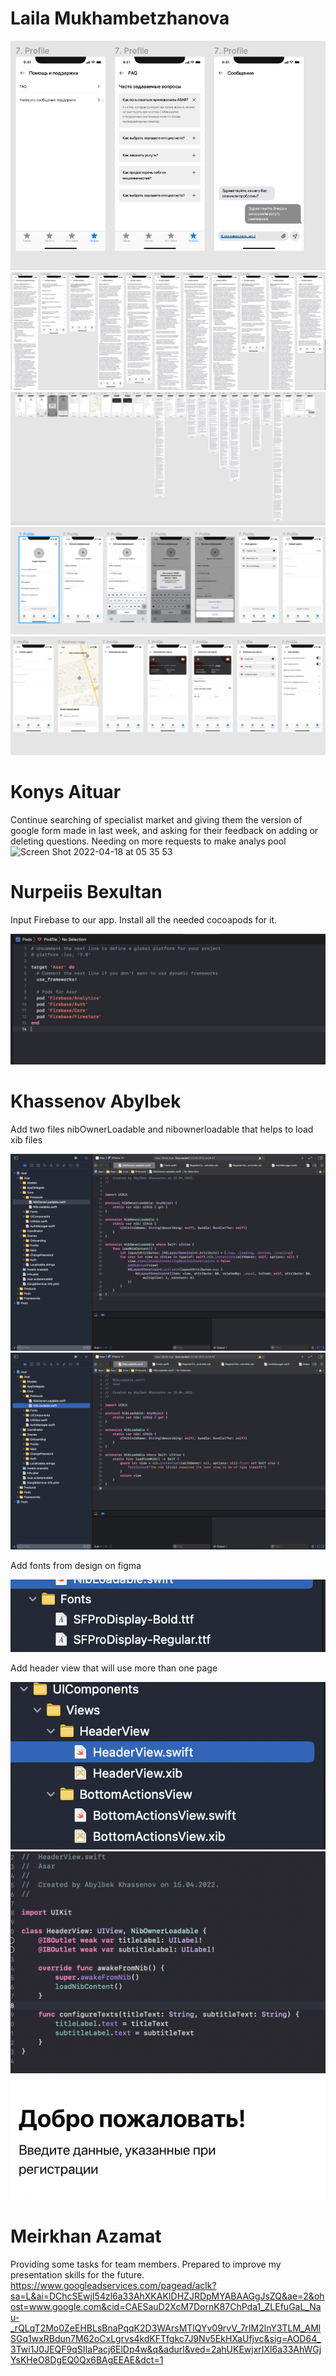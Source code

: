 # Laila Mukhambetzhanova

![alt text](../images/design/screen11.png)
![alt text](../images/design/screen12.png)
![alt text](../images/design/screen13.png)
![alt text](../images/design/screen14.png)
![alt text](../images/design/screen15.png)

# Konys Aituar
Continue searching of specialist market and giving them the version of google form made in last week, and asking for their feedback on adding or deleting questions. Needing on more requests to make analys pool
<img width="1438" alt="Screen Shot 2022-04-18 at 05 35 53" src="https://user-images.githubusercontent.com/99612071/163736344-2b35e561-4b78-459b-b65e-493cf6a379ce.png">

# Nurpeiis Bexultan

Input Firebase to our app. Install all the needed cocoapods for it.

![alt text](../images/ios/week11_bex.jpeg)

# Khassenov Abylbek

Add two files nibOwnerLoadable and nibownerloadable that helps to load xib files

![alt text](../images/ios/Week11/1.png)
![alt text](../images/ios/Week11/2.png)

Add fonts from design on figma 

![alt text](../images/ios/Week11/3.png)

Add header view that will use more than one page 

![alt text](../images/ios/Week11/4.png)
![alt text](../images/ios/Week11/5.png)
![alt text](../images/ios/Week11/6.png)

# Meirkhan Azamat
Providing some tasks for team members. Prepared to improve my presentation skills for the future.
https://www.googleadservices.com/pagead/aclk?sa=L&ai=DChcSEwjI54zl6a33AhXKAKIDHZJRDpMYABAAGgJsZQ&ae=2&ohost=www.google.com&cid=CAESauD2XcM7DornK87ChPda1_ZLEfuGaL_Nau-_rQLqT2Mo0ZeEHBLsBnaPqqK2D3WArsMTlQYv09rvV_7rIM2lnY3TLM_AMlSGq1wxRBdun7M62oCxLgrvs4kdKFTfgkc7J9Nv5EkHXaUfjvc&sig=AOD64_3Twi1J0JEQF9qSIIaPacj6ElDp4w&q&adurl&ved=2ahUKEwjxrIXl6a33AhWGjYsKHeO8DgEQ0Qx6BAgEEAE&dct=1
